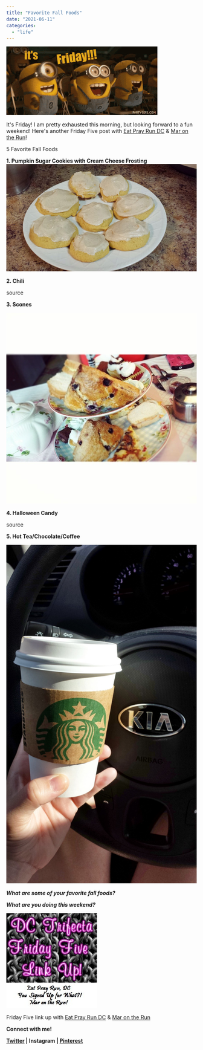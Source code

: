 ```yaml
---
title: "Favorite Fall Foods"
date: "2021-06-11"
categories: 
  - "life"
---
```


![](images/party-gifs-its-friday.gif)

  

  

  

It's Friday! I am pretty exhausted this morning, but looking forward to a fun weekend! Here's another Friday Five post with [Eat Pray Run DC](http://eatprayrundc.com/) & [Mar on the Run](http://marontherun.com/)! 

  

  

5 Favorite Fall Foods  
  

**1\. Pumpkin Sugar Cookies with Cream Cheese Frosting**  
![](images/done.jpg)

  

**2\. Chili**  
  

source

**3\. Scones**

[![](images/tumblr_naf8qtZWnV1qzasfoo1_1280.jpg)](https://images-blogger-opensocial.googleusercontent.com/gadgets/proxy?url=http%3A%2F%2F41.media.tumblr.com%2Fc8c10efa6f9c0e3417b1ab2c41c30fdc%2Ftumblr_naf8qtZWnV1qzasfoo1_1280.jpg&container=blogger&gadget=a&rewriteMime=image%2F*)

**4\. Halloween Candy**  
  

source

**5\. Hot Tea/Chocolate/Coffee**  
  

**![](images/tumblr_nbcc5zOvBo1qzasfoo1_1280.jpg)**

  
  
  

**_What are some of your favorite fall foods?_**

**_What are you doing this weekend?_**

  
  
  
  
  
  
  
  

![image](images/tumblr_inline_nvlds65xNr1qzz1i4_540.jpg)

Friday Five link up with [Eat Pray Run DC](http://eatprayrundc.com/) & [Mar on the Run](http://marontherun.com/)

  

**Connect with me!**

**[Twitter](http://twitter.com/kaleighcodes) | Instagram | [Pinterest](http://pinterest.com/thefittea)**
